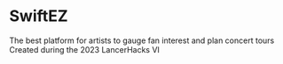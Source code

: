 # SwiftEZ
The best platform for artists to gauge fan interest and plan concert tours
Created during the 2023 LancerHacks VI
